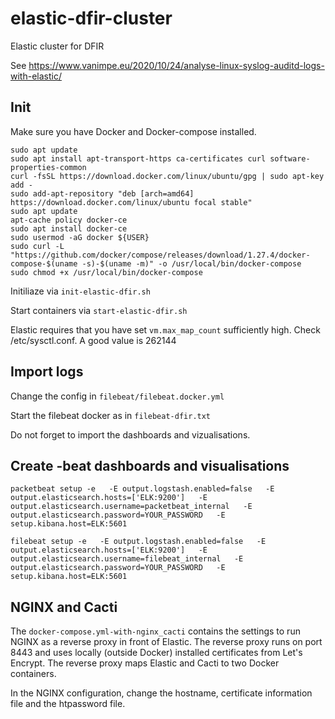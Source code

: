 # elastic-dfir-cluster
Elastic cluster for DFIR

See https://www.vanimpe.eu/2020/10/24/analyse-linux-syslog-auditd-logs-with-elastic/

## Init

Make sure you have Docker and Docker-compose installed.

```
sudo apt update
sudo apt install apt-transport-https ca-certificates curl software-properties-common
curl -fsSL https://download.docker.com/linux/ubuntu/gpg | sudo apt-key add -
sudo add-apt-repository "deb [arch=amd64] https://download.docker.com/linux/ubuntu focal stable"
sudo apt update
apt-cache policy docker-ce
sudo apt install docker-ce
sudo usermod -aG docker ${USER}
sudo curl -L "https://github.com/docker/compose/releases/download/1.27.4/docker-compose-$(uname -s)-$(uname -m)" -o /usr/local/bin/docker-compose
sudo chmod +x /usr/local/bin/docker-compose 
```

Initiliaze via `init-elastic-dfir.sh`

Start containers via `start-elastic-dfir.sh`

Elastic requires that you have set `vm.max_map_count` sufficiently high. Check /etc/sysctl.conf. A good value is 262144


## Import logs

Change the config in `filebeat/filebeat.docker.yml`

Start the filebeat docker as in `filebeat-dfir.txt`

Do not forget to import the dashboards and vizualisations.

## Create -beat dashboards and visualisations

`packetbeat setup -e   -E output.logstash.enabled=false   -E output.elasticsearch.hosts=['ELK:9200']   -E output.elasticsearch.username=packetbeat_internal   -E output.elasticsearch.password=YOUR_PASSWORD   -E setup.kibana.host=ELK:5601`

`filebeat setup -e   -E output.logstash.enabled=false   -E output.elasticsearch.hosts=['ELK:9200']   -E output.elasticsearch.username=filebeat_internal   -E output.elasticsearch.password=YOUR_PASSWORD   -E setup.kibana.host=ELK:5601`

## NGINX and Cacti

The `docker-compose.yml-with-nginx_cacti` contains the settings to run NGINX as a reverse proxy in front of Elastic. The reverse proxy runs on port 8443 and uses locally (outside Docker) installed certificates from Let's Encrypt. The reverse proxy maps Elastic and Cacti to two Docker containers.

In the NGINX configuration, change the hostname, certificate information file and the htpassword file.
